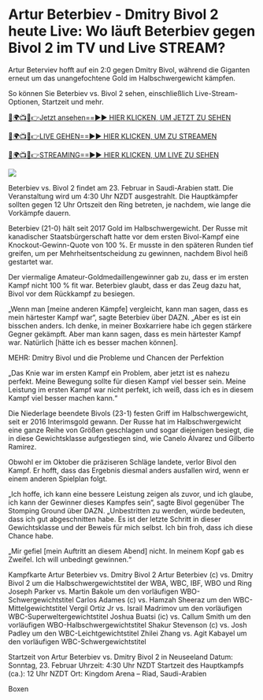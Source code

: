 # Artur Beterbiev - Dmitry Bivol 2 heute Live: Wo läuft Beterbiev gegen Bivol 2 im TV und Live STREAM? #

Artur Beterviev hofft auf ein 2:0 gegen Dmitry Bivol, während die Giganten erneut um das unangefochtene Gold im Halbschwergewicht kämpfen.

So können Sie Beterbiev vs. Bivol 2 sehen, einschließlich Live-Stream-Optionen, Startzeit und mehr.

[🔴🌍📺📱👉Jetzt ansehen==►► HIER KLICKEN, UM JETZT ZU SEHEN](https://t.co/ek0bR5EwtU)

[🔴🌍📺📱👉LIVE GEHEN==►► HIER KLICKEN, UM ZU STREAMEN](https://t.co/ek0bR5EwtU)

[🔴🌍📺📱👉STREAMING==►► HIER KLICKEN, UM LIVE ZU SEHEN](https://t.co/ek0bR5EwtU)

<a href="https://t.co/ek0bR5EwtU" rel="nofollow" data-target="animated-image.originalLink"><img src="https://camo.githubusercontent.com/1be82823e85778f8a57db5ea2a2e46822e8721e5be32dc31a466a7df3bb16d49/68747470733a2f2f636c6173736963616c7363686f6f6c6f6662616c6c65746c692e636f6d2f6e686b2f72676273727465672e676966" data-canonical-src="https://classicalschoolofballetli.com/nhk/rgbsrteg.gif" style="max-width: 100%; display: inline-block;" data-target="animated-image.originalImage"></a>

Beterbiev vs. Bivol 2 findet am 23. Februar in Saudi-Arabien statt. Die Veranstaltung wird um 4:30 Uhr NZDT ausgestrahlt. Die Hauptkämpfer sollten gegen 12 Uhr Ortszeit den Ring betreten, je nachdem, wie lange die Vorkämpfe dauern.

Beterbiev (21-0) hält seit 2017 Gold im Halbschwergewicht. Der Russe mit kanadischer Staatsbürgerschaft hatte vor dem ersten Bivol-Kampf eine Knockout-Gewinn-Quote von 100 %. Er musste in den späteren Runden tief greifen, um per Mehrheitsentscheidung zu gewinnen, nachdem Bivol heiß gestartet war.

Der viermalige Amateur-Goldmedaillengewinner gab zu, dass er im ersten Kampf nicht 100 % fit war. Beterbiev glaubt, dass er das Zeug dazu hat, Bivol vor dem Rückkampf zu besiegen.

„Wenn man [meine anderen Kämpfe] vergleicht, kann man sagen, dass es mein härtester Kampf war“, sagte Beterbiev über DAZN. „Aber es ist ein bisschen anders. Ich denke, in meiner Boxkarriere habe ich gegen stärkere Gegner gekämpft. Aber man kann sagen, dass es mein härtester Kampf war. Natürlich [hätte ich es besser machen können].

MEHR: Dmitry Bivol und die Probleme und Chancen der Perfektion

„Das Knie war im ersten Kampf ein Problem, aber jetzt ist es nahezu perfekt. Meine Bewegung sollte für diesen Kampf viel besser sein. Meine Leistung im ersten Kampf war nicht perfekt, ich weiß, dass ich es in diesem Kampf viel besser machen kann.“

Die Niederlage beendete Bivols (23-1) festen Griff im Halbschwergewicht, seit er 2016 Interimsgold gewann. Der Russe hat im Halbschwergewicht eine ganze Reihe von Größen geschlagen und sogar diejenigen besiegt, die in diese Gewichtsklasse aufgestiegen sind, wie Canelo Alvarez und Gilberto Ramirez.

Obwohl er im Oktober die präziseren Schläge landete, verlor Bivol den Kampf. Er hofft, dass das Ergebnis diesmal anders ausfallen wird, wenn er einem anderen Spielplan folgt.

„Ich hoffe, ich kann eine bessere Leistung zeigen als zuvor, und ich glaube, ich kann der Gewinner dieses Kampfes sein“, sagte Bivol gegenüber The Stomping Ground über DAZN. „Unbestritten zu werden, würde bedeuten, dass ich gut abgeschnitten habe. Es ist der letzte Schritt in dieser Gewichtsklasse und der Beweis für mich selbst. Ich bin froh, dass ich diese Chance habe.

„Mir gefiel [mein Auftritt an diesem Abend] nicht. In meinem Kopf gab es Zweifel. Ich will unbedingt gewinnen.“

Kampfkarte Artur Beterbiev vs. Dmitry Bivol 2 Artur Beterbiev (c) vs. Dmitry Bivol 2 um die Halbschwergewichtstitel der WBA, WBC, IBF, WBO und Ring Joseph Parker vs. Martin Bakole um den vorläufigen WBO-Schwergewichtstitel Carlos Adames (c) vs. Hamzah Sheeraz um den WBC-Mittelgewichtstitel Vergil Ortiz Jr vs. Israil Madrimov um den vorläufigen WBC-Superweltergewichtstitel Joshua Buatsi (ic) vs. Callum Smith um den vorläufigen WBO-Halbschwergewichtstitel Shakur Stevenson (c) vs. Josh Padley um den WBC-Leichtgewichtstitel Zhilei Zhang vs. Agit Kabayel um den vorläufigen WBC-Schwergewichtstitel

Startzeit von Artur Beterbiev vs. Dmitry Bivol 2 in Neuseeland Datum: Sonntag, 23. Februar Uhrzeit: 4:30 Uhr NZDT Startzeit des Hauptkampfs (ca.): 12 Uhr NZDT Ort: Kingdom Arena – Riad, Saudi-Arabien

Boxen
